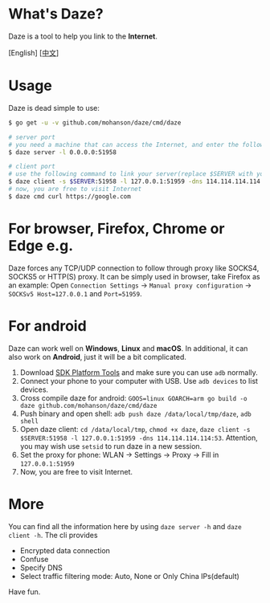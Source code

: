# What's Daze?

Daze is a tool to help you link to the **Internet**.

\[English\] \[[中文](./README_CN.md)\]

# Usage

Daze is dead simple to use:

```sh
$ go get -u -v github.com/mohanson/daze/cmd/daze

# server port
# you need a machine that can access the Internet, and enter the following command:
$ daze server -l 0.0.0.0:51958

# client port
# use the following command to link your server(replace $SERVER with your server ip):
$ daze client -s $SERVER:51958 -l 127.0.0.1:51959 -dns 114.114.114.114:53
# now, you are free to visit Internet
$ daze cmd curl https://google.com
```

# For browser, Firefox, Chrome or Edge e.g.

Daze forces any TCP/UDP connection to follow through proxy like SOCKS4, SOCKS5 or HTTP(S) proxy. It can be simply used in browser, take Firefox as an example: Open `Connection Settings` -> `Manual proxy configuration` -> `SOCKSv5 Host=127.0.0.1` and `Port=51959`.

# For android

Daze can work well on **Windows**, **Linux** and **macOS**. In additional, it can also work on **Android**, just it will be a bit complicated.

1. Download [SDK Platform Tools](https://developer.android.com/studio/releases/platform-tools) and make sure you can use `adb` normally.
2. Connect your phone to your computer with USB. Use `adb devices` to list devices.
2. Cross compile daze for android: `GOOS=linux GOARCH=arm go build -o daze github.com/mohanson/daze/cmd/daze`
4. Push binary and open shell: `adb push daze /data/local/tmp/daze`, `adb shell`
5. Open daze client: `cd /data/local/tmp`, `chmod +x daze`, `daze client -s $SERVER:51958 -l 127.0.0.1:51959 -dns 114.114.114.114:53`. Attention, you may wish use `setsid` to run daze in a new session.
6. Set the proxy for phone: WLAN -> Settings -> Proxy -> Fill in `127.0.0.1:51959`
7. Now, you are free to visit Internet.

# More

You can find all the information here by using `daze server -h` and `daze client -h`. The cli provides

- Encrypted data connection
- Confuse
- Specify DNS
- Select traffic filtering mode: Auto, None or Only China IPs(default)

Have fun.
